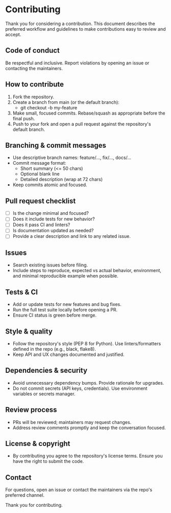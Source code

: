 # Contributing

Thank you for considering a contribution. This document describes the preferred workflow and guidelines to make contributions easy to review and accept.

## Code of conduct
Be respectful and inclusive. Report violations by opening an issue or contacting the maintainers.

## How to contribute
1. Fork the repository.
2. Create a branch from main (or the default branch):
    - git checkout -b my-feature
3. Make small, focused commits. Rebase/squash as appropriate before the final push.
4. Push to your fork and open a pull request against the repository's default branch.

## Branching & commit messages
- Use descriptive branch names: feature/..., fix/..., docs/...
- Commit message format:
  - Short summary (<= 50 chars)
  - Optional blank line
  - Detailed description (wrap at 72 chars)
- Keep commits atomic and focused.

## Pull request checklist
- [ ] Is the change minimal and focused?
- [ ] Does it include tests for new behavior?
- [ ] Does it pass CI and linters?
- [ ] Is documentation updated as needed?
- [ ] Provide a clear description and link to any related issue.

## Issues
- Search existing issues before filing.
- Include steps to reproduce, expected vs actual behavior, environment, and minimal reproducible example when possible.

## Tests & CI
- Add or update tests for new features and bug fixes.
- Run the full test suite locally before opening a PR.
- Ensure CI status is green before merge.

## Style & quality
- Follow the repository's style (PEP 8 for Python). Use linters/formatters defined in the repo (e.g., black, flake8).
- Keep API and UX changes documented and justified.

## Dependencies & security
- Avoid unnecessary dependency bumps. Provide rationale for upgrades.
- Do not commit secrets (API keys, credentials). Use environment variables or secrets manager.

## Review process
- PRs will be reviewed; maintainers may request changes.
- Address review comments promptly and keep the conversation focused.

## License & copyright
- By contributing you agree to the repository's license terms. Ensure you have the right to submit the code.

## Contact
For questions, open an issue or contact the maintainers via the repo's preferred channel.

Thank you for contributing.

